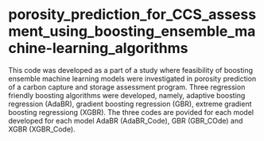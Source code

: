# porosity_prediction_for_CCS_assessment_using_boosting_ensemble_machine-learning_algorithms
This code was developed as a part of a study where feasibility of boosting ensemble machine learning models were investigated in porosity prediction of a carbon capture and storage assessment program. Three regression friendly boosting algorithms were developed, namely, adaptive boosting regression (AdaBR), gradient boosting regression (GBR), extreme gradient boosting regressiong (XGBR). The three codes are povided for each model developed for each model AdaBR (AdaBR_Code), GBR (GBR_COde) and XGBR (XGBR_Code). 
